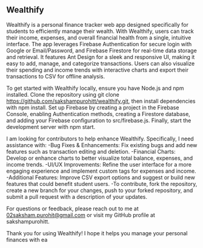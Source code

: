 <h2>Wealthify</h2>
Wealthify is a personal finance tracker web app designed specifically for students to efficiently manage their wealth. With Wealthify, users can track their income, expenses, and overall financial health from a single, intuitive interface. The app leverages Firebase Authentication for secure login with Google or Email/Password, and Firebase Firestore for real-time data storage and retrieval. It features Ant Design for a sleek and responsive UI, making it easy to add, manage, and categorize transactions. Users can also visualize their spending and income trends with interactive charts and export their transactions to CSV for offline analysis.

To get started with Wealthify locally, ensure you have Node.js and npm installed. Clone the repository using git clone https://github.com/sakshampurohitt/wealthify.git, then install dependencies with npm install. Set up Firebase by creating a project in the Firebase Console, enabling Authentication methods, creating a Firestore database, and adding your Firebase configuration to src/firebase.js. Finally, start the development server with npm start.

I am looking for contributors to help enhance Wealthify. Specifically, I need assistance with:
<l>
-Bug Fixes & Enhancements: Fix existing bugs and add new features such as transaction editing and deletion.
-Financial Charts: Develop or enhance charts to better visualize total balance, expenses, and income trends.
-UI/UX Improvements: Refine the user interface for a more engaging experience and implement custom tags for expenses and income.
-Additional Features: Improve CSV export options and suggest or build new features that could benefit student users.
-To contribute, fork the repository, create a new branch for your changes, push to your forked repository, and submit a pull request with a description of your updates.
</l>

For questions or feedback, please reach out to me at 02saksham.purohit@gmail.com or visit my GitHub profile at sakshampurohitt.

Thank you for using Wealthify! I hope it helps you manage your personal finances with ea
